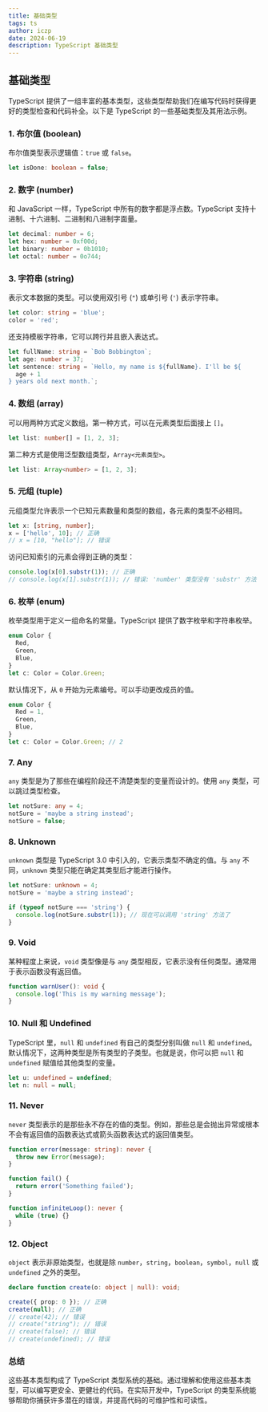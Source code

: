 ```yaml
---
title: 基础类型
tags: ts
author: iczp
date: 2024-06-19
description: TypeScript 基础类型
---
```


## 基础类型

TypeScript 提供了一组丰富的基本类型，这些类型帮助我们在编写代码时获得更好的类型检查和代码补全。以下是 TypeScript 的一些基础类型及其用法示例。

### 1. 布尔值 (boolean)

布尔值类型表示逻辑值：`true` 或 `false`。

```typescript
let isDone: boolean = false;
```

### 2. 数字 (number)

和 JavaScript 一样，TypeScript 中所有的数字都是浮点数。TypeScript 支持十进制、十六进制、二进制和八进制字面量。

```typescript
let decimal: number = 6;
let hex: number = 0xf00d;
let binary: number = 0b1010;
let octal: number = 0o744;
```

### 3. 字符串 (string)

表示文本数据的类型。可以使用双引号 (`"`) 或单引号 (`'`) 表示字符串。

```typescript
let color: string = 'blue';
color = 'red';
```

还支持模板字符串，它可以跨行并且嵌入表达式。

```typescript
let fullName: string = `Bob Bobbington`;
let age: number = 37;
let sentence: string = `Hello, my name is ${fullName}. I'll be ${
  age + 1
} years old next month.`;
```

### 4. 数组 (array)

可以用两种方式定义数组。第一种方式，可以在元素类型后面接上 `[]`。

```typescript
let list: number[] = [1, 2, 3];
```

第二种方式是使用泛型数组类型，`Array<元素类型>`。

```typescript
let list: Array<number> = [1, 2, 3];
```

### 5. 元组 (tuple)

元组类型允许表示一个已知元素数量和类型的数组，各元素的类型不必相同。

```typescript
let x: [string, number];
x = ['hello', 10]; // 正确
// x = [10, "hello"]; // 错误
```

访问已知索引的元素会得到正确的类型：

```typescript
console.log(x[0].substr(1)); // 正确
// console.log(x[1].substr(1)); // 错误: 'number' 类型没有 'substr' 方法
```

### 6. 枚举 (enum)

枚举类型用于定义一组命名的常量。TypeScript 提供了数字枚举和字符串枚举。

```typescript
enum Color {
  Red,
  Green,
  Blue,
}
let c: Color = Color.Green;
```

默认情况下，从 `0` 开始为元素编号。可以手动更改成员的值。

```typescript
enum Color {
  Red = 1,
  Green,
  Blue,
}
let c: Color = Color.Green; // 2
```

### 7. Any

`any` 类型是为了那些在编程阶段还不清楚类型的变量而设计的。使用 `any` 类型，可以跳过类型检查。

```typescript
let notSure: any = 4;
notSure = 'maybe a string instead';
notSure = false;
```

### 8. Unknown

`unknown` 类型是 TypeScript 3.0 中引入的，它表示类型不确定的值。与 `any` 不同，`unknown` 类型只能在确定其类型后才能进行操作。

```typescript
let notSure: unknown = 4;
notSure = 'maybe a string instead';

if (typeof notSure === 'string') {
  console.log(notSure.substr(1)); // 现在可以调用 'string' 方法了
}
```

### 9. Void

某种程度上来说，`void` 类型像是与 `any` 类型相反，它表示没有任何类型。通常用于表示函数没有返回值。

```typescript
function warnUser(): void {
  console.log('This is my warning message');
}
```

### 10. Null 和 Undefined

TypeScript 里，`null` 和 `undefined` 有自己的类型分别叫做 `null` 和 `undefined`。默认情况下，这两种类型是所有类型的子类型。也就是说，你可以把 `null` 和 `undefined` 赋值给其他类型的变量。

```typescript
let u: undefined = undefined;
let n: null = null;
```

### 11. Never

`never` 类型表示的是那些永不存在的值的类型。例如，那些总是会抛出异常或根本不会有返回值的函数表达式或箭头函数表达式的返回值类型。

```typescript
function error(message: string): never {
  throw new Error(message);
}

function fail() {
  return error('Something failed');
}

function infiniteLoop(): never {
  while (true) {}
}
```

### 12. Object

`object` 表示非原始类型，也就是除 `number`，`string`，`boolean`，`symbol`，`null` 或 `undefined` 之外的类型。

```typescript
declare function create(o: object | null): void;

create({ prop: 0 }); // 正确
create(null); // 正确
// create(42); // 错误
// create("string"); // 错误
// create(false); // 错误
// create(undefined); // 错误
```

### 总结

这些基本类型构成了 TypeScript 类型系统的基础。通过理解和使用这些基本类型，可以编写更安全、更健壮的代码。在实际开发中，TypeScript 的类型系统能够帮助你捕获许多潜在的错误，并提高代码的可维护性和可读性。
